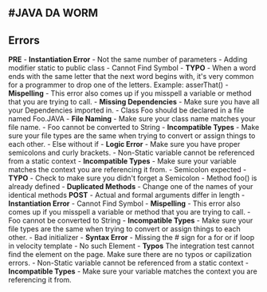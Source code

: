 #JAVA DA WORM
----------------

## Errors
  **PRE**
    - **Instantiation Error**
      - Not the same number of parameters
      - Adding modifier static to public class
    - Cannot Find Symbol
      - **TYPO** - When a word ends with the same letter that the next word begins with, it's very common for a programmer to drop one of the letters. Example: asserThat()
      - **Mispelling** - This error also comes up if you misspell a variable or method that you are trying to call.
      - **Missing Dependencies** - Make sure you have all your Dependencies imported in.
    - Class Foo should be declared in a file named Foo.JAVA
      - **File Naming** - Make sure your class name matches your file name.
    - Foo cannot be converted to String
      - **Incompatible Types** - Make sure your file types are the same when trying to convert or assign things to each other.
    - Else without if
      - **Logic Error** - Make sure you have proper semicolons and curly brackets.
    - Non-Static variable cannot be referenced from a static context
      - **Incompatible Types** - Make sure your variable matches the context you are referencing it from.
    - Semicolon expected
      - **TYPO** - Check to make sure you didn't forget a Semicolon
    - Method foo() is already defined
      - **Duplicated Methods** - Change one of the names of your identical methods
  **POST**
    - Actual and formal arguments differ in length
      - **Instantiation Error**
    - Cannot Find Symbol
      - **Mispelling** - This error also comes up if you misspell a variable or method that you are trying to call.
    - Foo cannot be converted to String
      - **Incompatible Types** - Make sure your file types are the same when trying to convert or assign things to each other.
    - Bad initializer
      - **Syntax Error** - Missing the # sign for a for or if loop in velocity template
    - No such Element
      - **Typos** The integration test cannot find the element on the page. Make sure there are no typos or capilization errors.
    - Non-Static variable cannot be referenced from a static context
      - **Incompatible Types** - Make sure your variable matches the context you are referencing it from.
